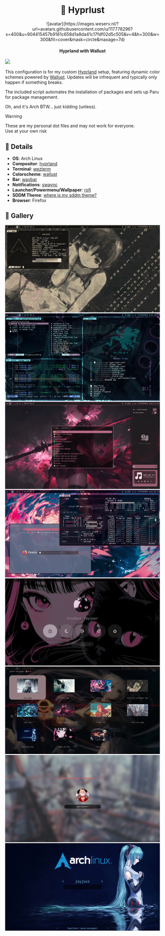 <h1 align="center">💖 Hyprlust </h1>

<div align="center">
![avatar](https://images.weserv.nl/?url=avatars.githubusercontent.com/u/117778296?s=400&u=904415457b9181c658d1a8da41c17fdf02d5c505&v=4&h=300&w=300&fit=cover&mask=circle&maxage=7d)
</div>

<h4 align="center"> Hyprland with Wallust</h4>

<img src="https://raw.githubusercontent.com/catppuccin/catppuccin/main/assets/palette/macchiato.png">

This configuration is for my custom [Hyprland](https://github.com/hyprwm/Hyprland) setup, featuring dynamic color schemes powered by [Wallust](https://codeberg.org/explosion-mental/wallust). Updates will be infrequent and typically only happen if something breaks.

The included script automates the installation of packages and sets up Paru for package management.

Oh, and it's Arch BTW... just kidding (unless).

> [!WARNING]
> These are my personal dot files and may not work for everyone.<br>
> Use at your own risk

## 📝 Details

- **OS**: Arch Linux
- **Compositor**: [hyprland](https://github.com/hyprwm/Hyprland)
- **Terminal**: [wezterm](https://github.com/wez/wezterm)
- **Colorscheme**: [wallust](https://codeberg.org/explosion-mental/wallust)
- **Bar**: [waybar](https://github.com/Alexays/Waybar)
- **Notifications**: [swaync](https://github.com/ErikReider/SwayNotificationCenter)
- **Launcher/Powermenu/Wallpaper**: [rofi](https://github.com/lbonn/rofi)
- **SDDM Theme**: [where is my sddm theme?](https://github.com/stepanzubkov/where-is-my-sddm-theme)
- **Browser**: Firefox

## 📸 Gallery

![lain](screenshots/lain.png)
![terminal](screenshots/terminal.png)
![rofi_sway_sc](screenshots/rofi_sway_sc.png)
![btop_ff_sc](screenshots/btop_ff_sc.png)
![rofi_power_sc](screenshots/rofi_power_sc.png)
![rofi_wallpaper_sc](screenshots/rofi_wallpaper_sc.png)
![hyprlock_sc](screenshots/hyprlock_sc.png)
![sddm_sc](screenshots/sddm_sc.png)
